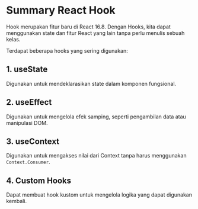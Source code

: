# Summary React Hook

Hook merupakan fitur baru di React 16.8. Dengan Hooks, kita dapat menggunakan state dan fitur React yang lain tanpa perlu menulis sebuah kelas.

Terdapat beberapa hooks yang sering digunakan:
## 1. **useState**
Digunakan untuk mendeklarasikan state dalam komponen fungsional.

## 2. **useEffect**
Digunakan untuk mengelola efek samping, seperti pengambilan data atau manipulasi DOM.

## 3. **useContext**
Digunakan untuk mengakses nilai dari Context tanpa harus menggunakan `Context.Consumer`.

## 4. **Custom Hooks**
Dapat membuat hook kustom untuk mengelola logika yang dapat digunakan kembali.
